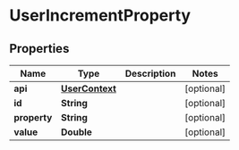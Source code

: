 
# UserIncrementProperty

## Properties
Name | Type | Description | Notes
------------ | ------------- | ------------- | -------------
**api** | [**UserContext**](UserContext.md) |  |  [optional]
**id** | **String** |  |  [optional]
**property** | **String** |  |  [optional]
**value** | **Double** |  |  [optional]



